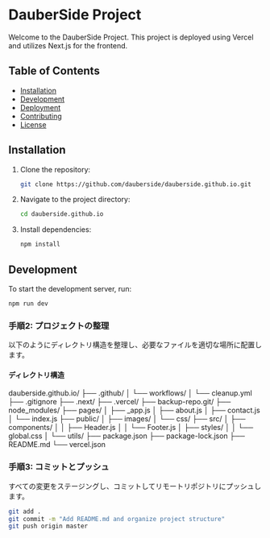 # DauberSide Project

Welcome to the DauberSide Project. This project is deployed using Vercel and utilizes Next.js for the frontend.

## Table of Contents

- [Installation](#installation)
- [Development](#development)
- [Deployment](#deployment)
- [Contributing](#contributing)
- [License](#license)

## Installation

1. Clone the repository:
   ```sh
   git clone https://github.com/dauberside/dauberside.github.io.git
   ```
2. Navigate to the project directory:
   ```sh
   cd dauberside.github.io
   ```
3. Install dependencies:
   ```sh
   npm install
   ```

## Development

To start the development server, run:

```sh
npm run dev
```

### 手順2: プロジェクトの整理
以下のようにディレクトリ構造を整理し、必要なファイルを適切な場所に配置します。

#### ディレクトリ構造

dauberside.github.io/
├── .github/
│ └── workflows/
│ └── cleanup.yml
├── .gitignore
├── .next/
├── .vercel/
├── backup-repo.git/
├── node_modules/
├── pages/
│ ├── _app.js
│ ├── about.js
│ ├── contact.js
│ └── index.js
├── public/
│ ├── images/
│ └── css/
├── src/
│ ├── components/
│ │ ├── Header.js
│ │ └── Footer.js
│ ├── styles/
│ │ └── global.css
│ └── utils/
├── package.json
├── package-lock.json
├── README.md
└── vercel.json

### 手順3: コミットとプッシュ
すべての変更をステージングし、コミットしてリモートリポジトリにプッシュします。

```bash
git add .
git commit -m "Add README.md and organize project structure"
git push origin master
```
